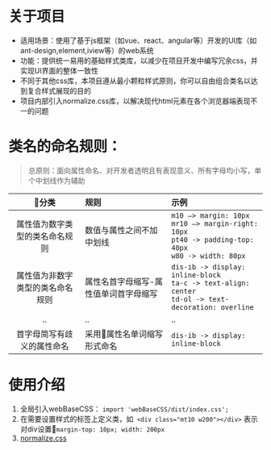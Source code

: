 # 关于项目
- 适用场景：使用了基于js框架（如vue、react、angular等）开发的UI库（如ant-design,element,iview等）的web系统
- 功能：提供统一易用的基础样式类库，以减少在项目开发中编写冗余css，并实现UI界面的整体一致性
- 不同于其他css库，本项目遵从最小颗粒样式原则，你可以自由组合类名以达到复合样式展现的目的
- 项目内部引入normalize.css库，以解决现代html元素在各个浏览器端表现不一的问题

# 类名的命名规则：
> 总原则：面向属性命名、对开发者透明且有表现意义、所有字母均小写，单个中划线作为辅助

|分类|规则|示例|
|:--:|:--|:--|
| 属性值为数字类型的类名命名规则 | 数值与属性之间不加中划线 | ```m10 —> margin: 10px```<br />```mr10 —> margin-right: 10px```<br />```pt40 -> padding-top: 40px```<br />```w80 -> width: 80px``` |
| 属性值为非数字类型的类名命名规则 | 属性名首字母缩写-属性值单词首字母缩写 | ```dis-ib -> display: inline-block```<br />```ta-c -> text-align: center```<br /> ```td-ol -> text-decoration: overline```|
| .. | .. |..|
|首字母简写有歧义的属性命名| 采用属性名单词缩写形式命名 | ```dis-ib -> display: inline-block``` |

# 使用介绍
1. 全局引入webBaseCSS： ```import 'webBaseCSS/dist/index.css';```
2. 在需要设置样式的标签上定义类，如``` <div class="mt10 w200"></div>``` 表示对div设置```margin-top: 10px; width: 200px```
3. [normalize.css](https://necolas.github.io/normalize.css/)
